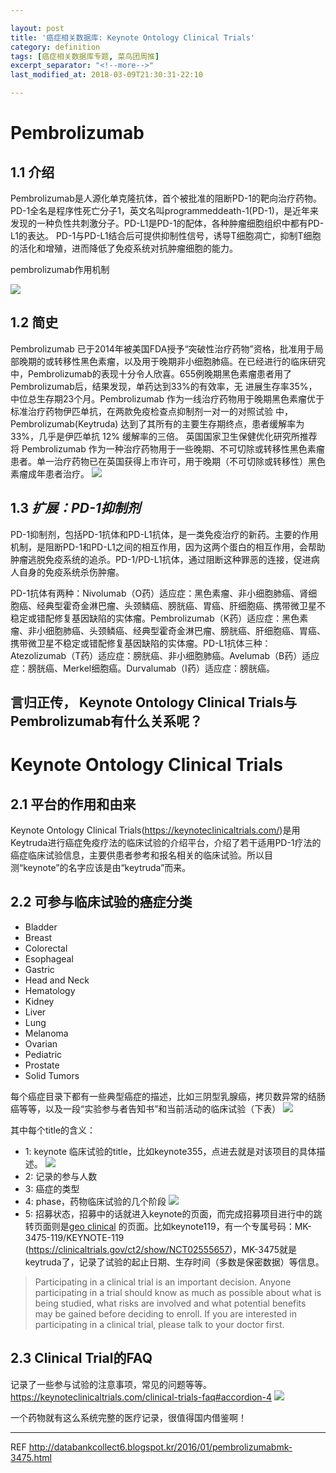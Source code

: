 ```yaml
---

layout: post
title: '癌症相关数据库: Keynote Ontology Clinical Trials'
category: definition 
tags: [癌症相关数据库专题, 菜鸟团周推]
excerpt_separator: "<!--more-->"
last_modified_at: 2018-03-09T21:30:31-22:10

---
```


# Pembrolizumab

## 1.1 介绍

Pembrolizumab是人源化单克隆抗体，首个被批准的阻断PD-1的靶向治疗药物。
PD-1全名是程序性死亡分子1，英文名叫programmeddeath-1(PD-1)，是近年来发现的一种负性共刺激分子。PD-L1是PD-1的配体，各种肿瘤细胞组织中都有PD-L1的表达。 PD-1与PD-L1结合后可提供抑制性信号，诱导T细胞凋亡，抑制T细胞的活化和增殖，进而降低了免疫系统对抗肿瘤细胞的能力。

<!--more-->
pembrolizumab作用机制

![](http://owxb9z5ea.bkt.clouddn.com/18-3-5/74854260.jpg)

## 1.2 简史

Pembrolizumab 已于2014年被美国FDA授予“突破性治疗药物”资格，批准用于局部晚期的或转移性黑色素瘤，以及用于晚期非小细胞肺癌。在已经进行的临床研究 中，Pembrolizumab的表现十分令人欣喜。655例晚期黑色素瘤患者用了Pembrolizumab后，结果发现，单药达到33%的有效率，无 进展生存率35%，中位总生存期23个月。Pembrolizumab 作为一线治疗药物用于晚期黑色素瘤优于标准治疗药物伊匹单抗，在两款免疫检查点抑制剂一对一的对照试验 中，Pembrolizumab(Keytruda) 达到了其所有的主要生存期终点，患者缓解率为 33%，几乎是伊匹单抗 12% 缓解率的三倍。
英国国家卫生保健优化研究所推荐将 Pembrolizumab 作为一种治疗药物用于一些晚期、不可切除或转移性黑色素瘤患者。单一治疗药物已在英国获得上市许可，用于晚期（不可切除或转移性）黑色素瘤成年患者治疗。
![](http://owxb9z5ea.bkt.clouddn.com/18-3-5/2017934.jpg)

## 1.3 _扩展：PD-1抑制剂_

PD-1抑制剂，包括PD-1抗体和PD-L1抗体，是一类免疫治疗的新药。主要的作用机制，是阻断PD-1和PD-L1之间的相互作用，因为这两个蛋白的相互作用，会帮助肿瘤逃脱免疫系统的追杀。PD-1/PD-L1抗体，通过阻断这种罪恶的连接，促进病人自身的免疫系统杀伤肿瘤。

PD-1抗体有两种：Nivolumab（O药）适应症：黑色素瘤、非小细胞肺癌、肾细胞癌、经典型霍奇金淋巴瘤、头颈鳞癌、膀胱癌、胃癌、肝细胞癌、携带微卫星不稳定或错配修复基因缺陷的实体瘤。Pembrolizumab（K药）适应症：黑色素瘤、非小细胞肺癌、头颈鳞癌、经典型霍奇金淋巴瘤、膀胱癌、肝细胞癌、胃癌、携带微卫星不稳定或错配修复基因缺陷的实体瘤。PD-L1抗体三种：Atezolizumab（T药）适应症：膀胱癌、非小细胞肺癌。Avelumab（B药）适应症：膀胱癌、Merkel细胞癌。Durvalumab（I药）适应症：膀胱癌。

言归正传， Keynote Ontology Clinical Trials与Pembrolizumab有什么关系呢？
---

# Keynote Ontology Clinical Trials

## 2.1 平台的作用和由来

Keynote Ontology Clinical Trials(https://keynoteclinicaltrials.com/)是用Keytruda进行癌症免疫疗法的临床试验的介绍平台，介绍了若干适用PD-1疗法的癌症临床试验信息，主要供患者参考和报名相关的临床试验。所以目测“keynote”的名字应该是由“keytruda”而来。


## 2.2 可参与临床试验的癌症分类
- Bladder
- Breast
- Colorectal
- Esophageal
- Gastric
- Head and Neck
- Hematology
- Kidney
- Liver
- Lung
- Melanoma
- Ovarian
- Pediatric
- Prostate
- Solid Tumors

每个癌症目录下都有一些典型癌症的描述，比如三阴型乳腺癌，拷贝数异常的结肠癌等等，以及一段“实验参与者告知书”和当前活动的临床试验（下表）
![](http://owxb9z5ea.bkt.clouddn.com/18-3-5/17390319.jpg)

其中每个title的含义：
 - 1: keynote 临床试验的title，比如keynote355，点进去就是对该项目的具体描述。
![](http://owxb9z5ea.bkt.clouddn.com/18-3-5/19523115.jpg)
 - 2: 记录的参与人数
 - 3: 癌症的类型
 - 4: phase，药物临床试验的几个阶段
![](http://owxb9z5ea.bkt.clouddn.com/18-3-5/42635917.jpg)
 - 5: 招募状态，招募中的话就进入keynote的页面，而完成招募项目进行中的跳转页面则是[geo clinical](https://clinicaltrials.gov/ct2/home ) 的页面。比如keynote119，有一个专属号码：MK-3475-119/KEYNOTE-119 (https://clinicaltrials.gov/ct2/show/NCT02555657)，MK-3475就是keytruda了，记录了试验的起止日期、生存时间（多数是保密数据）等信息。

>Participating in a clinical trial is an important decision. Anyone participating in a trial should know as much as possible about what is being studied, what risks are involved and what potential benefits may be gained before deciding to enroll. If you are interested in participating in a clinical trial, please talk to your doctor first.


## 2.3 Clinical Trial的FAQ

记录了一些参与试验的注意事项，常见的问题等等。
https://keynoteclinicaltrials.com/clinical-trials-faq#accordion-4
![](http://owxb9z5ea.bkt.clouddn.com/18-3-5/40464681.jpg)

一个药物就有这么系统完整的医疗记录，很值得国内借鉴啊！

---

REF
http://databankcollect6.blogspot.kr/2016/01/pembrolizumabmk-3475.html


